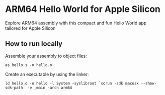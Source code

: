 # ARM64 Hello World for Apple Silicon
Explore ARM64 assembly with this compact and fun Hello World app tailored for Apple Silicon

## How to run locally
Assemble your assembly to object files:
```shell
as hello.s -o hello.o
```
Create an executable by using the linker:
```shell
ld hello.o -o hello -l System -syslibroot `xcrun -sdk macosx --show-sdk-path` -e _main -arch arm64
```
